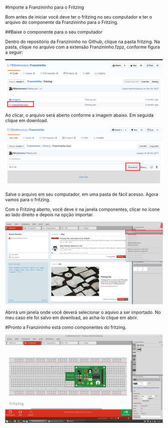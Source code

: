 #Importe a Franzininho para o Fritzing

Bom antes de iniciar você deve ter o fritzing no seu computador e ter o arquivo do componente da Franzininho para o Fritzing. 

##Baixe o componente para o seu computador

Dentro do repositório da Franzininho no Github, clique na pasta fritzing. Na pasta, clique  no  arquivo com a extensão Franzininho.fzpz, conforme figura a seguir:

![Franzininho dentro do Fritzing](https://github.com/FBSeletronica/Franzininho/blob/master/fritzing/images_tutorial/image2.png)



Ao clicar, o arquivo será aberto conforme a imagem abaixo. Em seguida  clique em download.

![Franzininho dentro do Fritzing](https://github.com/FBSeletronica/Franzininho/blob/master/fritzing/images_tutorial/image3.png)


Salve o arquivo em seu computador, em uma pasta de fácil acesso. Agora vamos para o fritzing.

Com o Fritzing aberto, você deve ir na janela componentes, clicar no ícone ao lado direito e depois na opção importar.

![Franzininho dentro do Fritzing](https://github.com/FBSeletronica/Franzininho/blob/master/fritzing/images_tutorial/image4.png)


Abrirá um janela onde você deverá selecionar o aquivo a ser importado. No meu caso ele foi salvo em download, ao acha-lo clique em abrir. 

#Pronto a Franzininho está como componentes do fritzing.

![Franzininho dentro do Fritzing](https://github.com/FBSeletronica/Franzininho/blob/master/fritzing/images_tutorial/image1.png)




